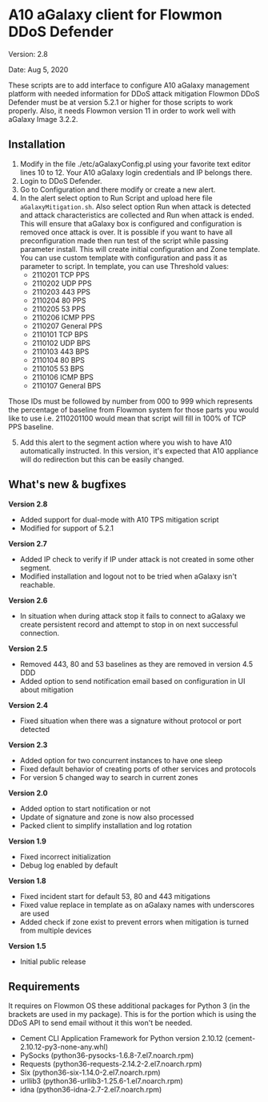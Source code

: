 # A10 aGalaxy client for Flowmon DDoS Defender

Version: 2.8

Date: Aug 5, 2020

These scripts are to add interface to configure A10 aGalaxy management platform with needed information for DDoS attack mitigation Flowmon DDoS Defender must be at version 5.2.1 or higher for those scripts to work properly. 
Also, it needs Flowmon version 11 in order to work well with aGalaxy Image 3.2.2.

## Installation
1. Modify in the file ./etc/aGalaxyConfig.pl using your favorite text editor lines 10 to 12. Your A10 aGalaxy login credentials and IP belongs there.
2. Login to DDoS Defender.
3. Go to Configuration and there modify or create a new alert.
4. In the alert select option to Run Script and upload here file `aGalaxyMitigation.sh`. Also select option Run when attack is detected and attack characteristics are collected and Run when attack is ended. This will ensure that aGalaxy box is configured and configuration is removed once attack is over. It is possible if you want to have all preconfiguration made then run test of the script while passing parameter install. This will create initial configuration and Zone template. You can use custom template with configuration and pass it as parameter to script. In template, you can use Threshold values:
	- 2110201 TCP PPS
    - 2110202 UDP PPS
    - 2110203 443 PPS
    - 2110204 80 PPS
    - 2110205 53 PPS
    - 2110206 ICMP PPS
    - 2110207 General PPS
    - 2110101 TCP BPS
    - 2110102 UDP BPS
    - 2110103 443 BPS
    - 2110104 80 BPS
    - 2110105 53 BPS
    - 2110106 ICMP BPS
    - 2110107 General BPS
	
Those IDs must be followed by number from 000 to 999 which represents the percentage of baseline from Flowmon system for those parts you would like to use i.e. 2110201100 would mean that script will fill in 100% of TCP PPS baseline.

5. Add this alert to the segment action where you wish to have A10 automatically instructed. In this version, it's expected that A10 appliance will do redirection but this can be easily changed.

## What's new & bugfixes
**Version 2.8**
- Added support for dual-mode with A10 TPS mitigation script
- Modified for support of 5.2.1

**Version 2.7**
- Added IP check to verify if IP under attack is not created in some other segment.
- Modified installation and logout not to be tried when aGalaxy isn't reachable.

**Version 2.6**
- In situation when during attack stop it fails to connect to aGalaxy we create persistent record and
  attempt to stop in on next successful connection.

**Version 2.5**
- Removed 443, 80 and 53 baselines as they are removed in version 4.5 DDD
- Added option to send notification email based on configuration in UI about mitigation

**Version 2.4**
- Fixed situation when there was a signature without protocol or port detected

**Version 2.3**
- Added option for two concurrent instances to have one sleep
- Fixed default behavior of creating ports of other services and protocols
- For version 5 changed way to search in current zones

**Version 2.0**
- Added option to start notification or not
- Update of signature and zone is now also processed
- Packed client to simplify installation and log rotation

**Version 1.9**
- Fixed incorrect initialization
- Debug log enabled by default

**Version 1.8**
- Fixed incident start for default 53, 80 and 443 mitigations
- Fixed value replace in template as on aGalaxy names with underscores are used
- Added check if zone exist to prevent errors when mitigation is turned from multiple devices

**Version 1.5**
- Initial public release

## Requirements
It requires on Flowmon OS these additional packages for Python 3 (in the brackets are used in my package). This is for the portion which is using the DDoS API to send email without it this won't be needed.

- Cement CLI Application Framework for Python version 2.10.12 (cement-2.10.12-py3-none-any.whl)
- PySocks (python36-pysocks-1.6.8-7.el7.noarch.rpm)
- Requests (python36-requests-2.14.2-2.el7.noarch.rpm)
- Six (python36-six-1.14.0-2.el7.noarch.rpm)
- urllib3 (python36-urllib3-1.25.6-1.el7.noarch.rpm)
- idna (python36-idna-2.7-2.el7.noarch.rpm)
